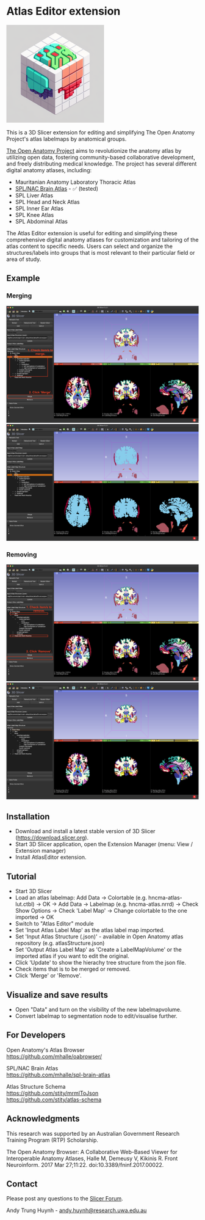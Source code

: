 # Atlas Editor extension

<img src="AtlasEditor.png" alt= “” width="256" height="256">

This is a 3D Slicer extension for editing and simplifying The Open Anatomy Project's atlas labelmaps by anatomical groups.

<a href="https://www.openanatomy.org/">The Open Anatomy Project</a> aims to revolutionize the anatomy atlas by utilizing open data, fostering community-based collaborative development, and freely distributing medical knowledge. The project has several different digital anatomy atlases, including:
- Mauritanian Anatomy Laboratory Thoracic Atlas
- <a href="https://github.com/mhalle/spl-brain-atlas">SPL/NAC Brain Atlas</a> - :white_check_mark: (tested)
- SPL Liver Atlas
- SPL Head and Neck Atlas
- SPL Inner Ear Atlas
- SPL Knee Atlas
- SPL Abdominal Atlas

The Atlas Editor  extension is useful for editing and simplifying these comprehensive digital anatomy atlases for customization and tailoring of the atlas content to specific needs. Users can select and organize the structures/labels into groups that is most relevant to their particular field or area of study.

## Example
### Merging
![](img/original-merge.png)
![](img/output-merge.png)

### Removing
![](img/original-remove.png)
![](img/output-remove.png)

## Installation

* Download and install a latest stable version of 3D Slicer (https://download.slicer.org).
* Start 3D Slicer application, open the Extension Manager (menu: View / Extension manager)
* Install AtlasEditor extension.

## Tutorial

* Start 3D Slicer
* Load an atlas labelmap: Add Data -> Colortable (e.g. hncma-atlas-lut.ctbl) -> OK -> Add Data -> Labelmap (e.g. hncma-atlas.nrrd) -> Check Show Options -> Check 'Label Map' -> Change colortable to the one imported -> OK
* Switch to "Atlas Editor" module
* Set 'Input Atlas Label Map' as the atlas label map imported.
* Set 'Input Atlas Structure (.json)' - available in Open Anatomy atlas repository (e.g. atlasStructure.json)
* Set 'Output Atlas Label Map' as 'Create a LabelMapVolume' or the imported atlas if you want to edit the original.
* Click 'Update' to show the hierachy tree structure from the json file.
* Check items that is to be merged or removed.
* Click 'Merge' or 'Remove'.

## Visualize and save results
* Open "Data" and turn on the visibility of the new labelmapvolume.
* Convert labelmap to segmentation node to edit/visualise further.

## For Developers
Open Anatomy's Atlas Browser   
https://github.com/mhalle/oabrowser/

SPL/NAC Brain Atlas   
https://github.com/mhalle/spl-brain-atlas

Atlas Structure Schema   
https://github.com/stity/mrmlToJson   
https://github.com/stity/atlas-schema

## Acknowledgments
This research was supported by an Australian Government Research Training Program (RTP) Scholarship.

The Open Anatomy Browser: A Collaborative Web-Based Viewer for Interoperable Anatomy Atlases, Halle M, Demeusy V, Kikinis R. Front Neuroinform. 2017 Mar 27;11:22. doi:10.3389/fninf.2017.00022.

## Contact

Please post any questions to the [Slicer Forum](https://discourse.slicer.org).

Andy Trung Huynh - andy.huynh@research.uwa.edu.au